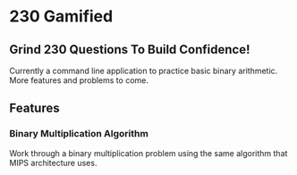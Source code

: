 # 230 Gamified

## Grind 230 Questions To Build Confidence!

Currently a command line application to practice basic binary arithmetic. More features and problems to come.

## Features
### Binary Multiplication Algorithm
Work through a binary multiplication problem using the same algorithm that MIPS architecture uses.

